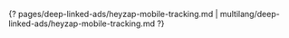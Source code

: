 {? pages/deep-linked-ads/heyzap-mobile-tracking.md | multilang/deep-linked-ads/heyzap-mobile-tracking.md ?}

